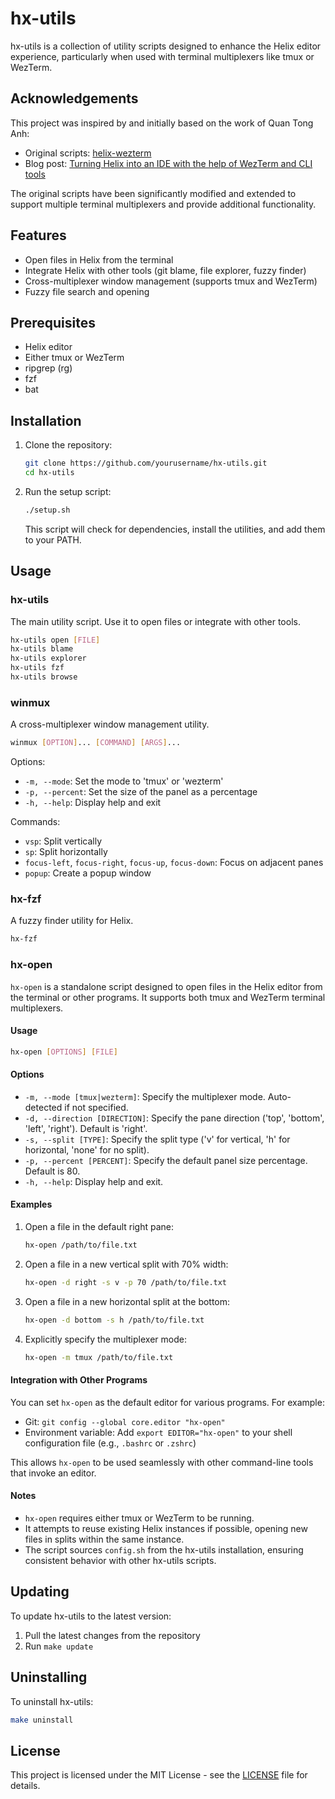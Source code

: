 # hx-utils

hx-utils is a collection of utility scripts designed to enhance the Helix editor experience, particularly when used with terminal multiplexers like tmux or WezTerm.

## Acknowledgements

This project was inspired by and initially based on the work of Quan Tong Anh:

- Original scripts: [helix-wezterm](https://github.com/quantonganh/helix-wezterm)
- Blog post: [Turning Helix into an IDE with the help of WezTerm and CLI tools](https://quantonganh.com/2023/08/19/turn-helix-into-ide.md)

The original scripts have been significantly modified and extended to support multiple terminal multiplexers and provide additional functionality.

## Features

- Open files in Helix from the terminal
- Integrate Helix with other tools (git blame, file explorer, fuzzy finder)
- Cross-multiplexer window management (supports tmux and WezTerm)
- Fuzzy file search and opening

## Prerequisites

- Helix editor
- Either tmux or WezTerm
- ripgrep (rg)
- fzf
- bat

## Installation

1. Clone the repository:
   ```bash
   git clone https://github.com/yourusername/hx-utils.git
   cd hx-utils
   ```

2. Run the setup script:
   ```bash
   ./setup.sh
   ```

   This script will check for dependencies, install the utilities, and add them to your PATH.

## Usage

### hx-utils

The main utility script. Use it to open files or integrate with other tools.

```bash
hx-utils open [FILE]
hx-utils blame
hx-utils explorer
hx-utils fzf
hx-utils browse
```

### winmux

A cross-multiplexer window management utility.

```bash
winmux [OPTION]... [COMMAND] [ARGS]...
```

Options:
- `-m, --mode`: Set the mode to 'tmux' or 'wezterm'
- `-p, --percent`: Set the size of the panel as a percentage
- `-h, --help`: Display help and exit

Commands:
- `vsp`: Split vertically
- `sp`: Split horizontally
- `focus-left`, `focus-right`, `focus-up`, `focus-down`: Focus on adjacent panes
- `popup`: Create a popup window

### hx-fzf

A fuzzy finder utility for Helix.

```bash
hx-fzf
```

### hx-open

`hx-open` is a standalone script designed to open files in the Helix editor from the terminal or other programs. It supports both tmux and WezTerm terminal multiplexers.

#### Usage

```bash
hx-open [OPTIONS] [FILE]
```

#### Options

- `-m, --mode [tmux|wezterm]`: Specify the multiplexer mode. Auto-detected if not specified.
- `-d, --direction [DIRECTION]`: Specify the pane direction ('top', 'bottom', 'left', 'right'). Default is 'right'.
- `-s, --split [TYPE]`: Specify the split type ('v' for vertical, 'h' for horizontal, 'none' for no split).
- `-p, --percent [PERCENT]`: Specify the default panel size percentage. Default is 80.
- `-h, --help`: Display help and exit.

#### Examples

1. Open a file in the default right pane:
   ```bash
   hx-open /path/to/file.txt
   ```

2. Open a file in a new vertical split with 70% width:
   ```bash
   hx-open -d right -s v -p 70 /path/to/file.txt
   ```

3. Open a file in a new horizontal split at the bottom:
   ```bash
   hx-open -d bottom -s h /path/to/file.txt
   ```

4. Explicitly specify the multiplexer mode:
   ```bash
   hx-open -m tmux /path/to/file.txt
   ```

#### Integration with Other Programs

You can set `hx-open` as the default editor for various programs. For example:

- Git: `git config --global core.editor "hx-open"`
- Environment variable: Add `export EDITOR="hx-open"` to your shell configuration file (e.g., `.bashrc` or `.zshrc`)

This allows `hx-open` to be used seamlessly with other command-line tools that invoke an editor.

#### Notes

- `hx-open` requires either tmux or WezTerm to be running.
- It attempts to reuse existing Helix instances if possible, opening new files in splits within the same instance.
- The script sources `config.sh` from the hx-utils installation, ensuring consistent behavior with other hx-utils scripts.

## Updating

To update hx-utils to the latest version:

1. Pull the latest changes from the repository
2. Run `make update`

## Uninstalling

To uninstall hx-utils:

```bash
make uninstall
```

## License

This project is licensed under the MIT License - see the [LICENSE](LICENSE) file for details.
